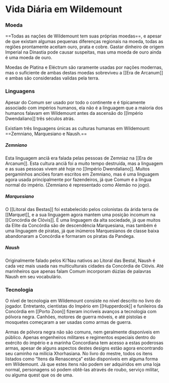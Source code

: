 # **Vida Diária em Wildemount**
### **Moeda**
==Todas as nações de Wildemount tem suas próprias moedas==, e apesar de que existam algumas pequenas diferenças regionais na moeda, todas as regiões prontamente aceitam ouro, prata e cobre. Gastar dinheiro de origem Imperial na Dinastia pode causar suspeitas, mas uma moeda de ouro ainda é uma moeda de ouro.

Moedas de Platina e Eléctrum são raramente usadas por nações modernas, mas o suficiente de ambas destas moedas sobreviveu a [[Era de Arcanum]] e ambas são consideradas validas pela terra.

### **Linguagens**
Apesar do Comum ser usado por todo o continente e é tipicamente associado com impérios humanos, ela não é a linguagem que a maioria dos humanos falavam em Wildemount antes da ascensão do [[Império Dwendaliano]] três séculos atrás.

Existiam três linguagens únicas as culturas humanas em Wildemount: ==Zemniano, Marquesiano e Naush.==

##### **Zemniano**
Esta linguagem anciã era falada pelas pessoas de Zemniaz na [[Era de Arcanum]]. Esta cultura anciã foi a muito tempo destruída, mas a linguagem e as suas pessoas vivem até hoje no [[Império Dwendaliano]]. Muitos pergaminhos anciões foram escritos em Zemniano, mas é uma linguagem agora usada principalmente por fazendeiros, já que Comum é a língua normal do império. (Zemniano é representado como Alemão no jogo).

##### **Marquesiano**
O [[Litoral das Bestas]] foi estabelecido pelos colonistas da árida terra de [[Marquet]], e a sua linguagem agora mantem uma posição incomum na [[Concórdia de Clóvis]]. É uma linguagem da alta sociedade, já que muitos da Elite da Concórdia são de descendência Marquesiana, mas também é uma linguagem de piratas, já que inúmeros Marquesianos de classe baixa abandonaram a Concórdia e formaram os piratas da Pandega.

##### **Naush**
Originalmente falado pelos Ki’Nau nativos ao Litoral das Bestal, Naush é cada vez mais usada nas multiculturais cidades da Concórdia de Clóvis. Até marinheiros que apenas falam Comum incorporam dúzias de palavras Naush em seu vocabulário.

### **Tecnologia**
O nível de tecnologia em Wildemount consiste no nível descrito no livro do jogador. Entretanto, cientistas do Império em [[Hupperdook]] e funileiros da Concórdia em [[Porto Zoon]] fizeram incríveis avanços a tecnologia com pólvora negra. Canhões, motores de guerra móveis, e até pistolas e mosquetes começaram a ser usadas como armas de guerra.

Armas de pólvora negra não são comuns, nem geralmente disponíveis em público. Apenas engenheiros militares e regimentos especiais dentro do exército do império e a marinha Concordiana tem acesso a estas poderosas armas, apesar de alguns aspectos destes designs estão agora encontrando seu caminho na milícia Xhorhasiana. No livro do mestre, todos os itens listados como “Itens da Renascença” estão disponíveis em alguma forma em Wildemount. Já que estes itens não podem ser adquiridos em uma loja normal, personagens só podem obtê-las através de roubo, serviço militar, ou alguma quest que os de uma.